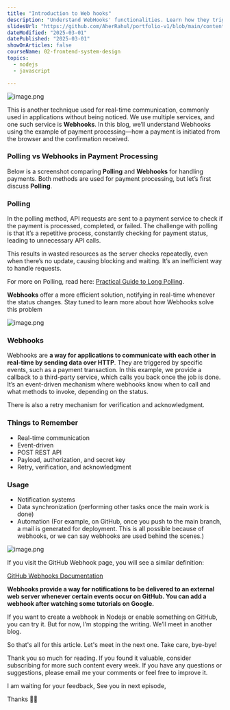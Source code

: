 ```yaml
---
title: "Introduction to Web hooks"
description: "Understand WebHooks' functionalities. Learn how they trigger instant notifications and events, allowing frontend systems to react promptly to external changes or specific actions, ensuring responsiveness and agility."
slidesUrl: "https://github.com/AherRahul/portfolio-v1/blob/main/content/articles"
dateModified: "2025-03-01"
datePublished: "2025-03-01"
showOnArticles: false
courseName: 02-frontend-system-design
topics:
  - nodejs
  - javascript

---
```


![image.png](https://res.cloudinary.com/duojkrgue/image/upload/v1744108709/Portfolio/FrontendSystemDesignCourse/10_ahspdw.png)

This is another technique used for real-time communication, commonly used in applications without being noticed. We use multiple services, and one such service is **Webhooks**. In this blog, we’ll understand Webhooks using the example of payment processing—how a payment is initiated from the browser and the confirmation received.

### Polling vs Webhooks in Payment Processing

Below is a screenshot comparing **Polling** and **Webhooks** for handling payments. Both methods are used for payment processing, but let’s first discuss **Polling**.

### Polling

In the polling method, API requests are sent to a payment service to check if the payment is processed, completed, or failed. The challenge with polling is that it’s a repetitive process, constantly checking for payment status, leading to unnecessary API calls.

This results in wasted resources as the server checks repeatedly, even when there’s no update, causing blocking and waiting. It’s an inefficient way to handle requests.

For more on Polling, read here: [Practical Guide to Long Polling](https://heyashu.in/blog/practical-guide-long-polling).


**Webhooks** offer a more efficient solution, notifying in real-time whenever the status changes. Stay tuned to learn more about how Webhooks solve this problem

![image.png](https://heyashu.in/images/blogs/wbh_-.png)


### Webhooks

Webhooks are **a way for applications to communicate with each other in real-time by sending data over HTTP**. They are triggered by specific events, such as a payment transaction. In this example, we provide a callback to a third-party service, which calls you back once the job is done. It’s an event-driven mechanism where webhooks know when to call and what methods to invoke, depending on the status.

There is also a retry mechanism for verification and acknowledgment.

### Things to Remember

* Real-time communication
* Event-driven
* POST REST API
* Payload, authorization, and secret key
* Retry, verification, and acknowledgment

### Usage

* Notification systems
* Data synchronization (performing other tasks once the main work is done)
* Automation (For example, on GitHub, once you push to the main branch, a mail is generated for deployment. This is all possible because of webhooks, or we can say webhooks are used behind the scenes.)

![image.png](https://heyashu.in/images/blogs/web_3.png)

If you visit the GitHub Webhook page, you will see a similar definition:

[GitHub Webhooks Documentation](https://docs.github.com/en/webhooks/about-webhooks)

**Webhooks provide a way for notifications to be delivered to an external web server whenever certain events occur on GitHub. You can add a webhook after watching some tutorials on Google.**

If you want to create a webhook in Nodejs or enable something on GitHub, you can try it. But for now, I’m stopping the writing. We’ll meet in another blog.

So that's all for this article. Let's meet in the next one.  Take care, bye-bye!

Thank you so much for reading. If you found it valuable, consider subscribing for more such content every week. If you have any questions or suggestions, please email me your comments or feel free to improve it.

I am waiting for your feedback, See you in next episode,


Thanks 👋🏻